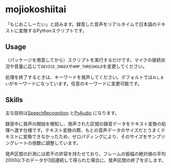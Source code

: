 # mojiokoshiitai
「もじおこしーたい」と読みます。録音した音声をリアルタイムで日本語のテキストに変換するPythonスクリプトです。

## Usage
（パッケージを用意してから）スクリプトを実行するだけです。マイクの接続状況や音量に応じて`DEVICE_INDEX`や`AMP_THRESHOLD`を変更してください。

処理を終了するときは、キーワードを発声してください。デフォルトでは`おしまい`がキーワードになっています。任意のキーワードに変更可能です。


## Skills
主な技術は[SpeechRecognition](https://pypi.org/project/SpeechRecognition/) と[PyAudio](https://pypi.org/project/PyAudio/) になります。

録音中に発声の開始を検知し、発声された区間の録音データをテキスト変換の処理へ渡す仕様です。テキスト変換の際、もとの音声データのサイズだとうまくテキストに変換できなかったため、ゼロパディングにより、そのサイズをサンプリングレートの倍数に調整しています。

発声区間の計測には若干の許容を持たせており、フレームの振幅の絶対値の平均2000以下のデータが3回連続して得られた場合に、発声区間の終了を示します。
